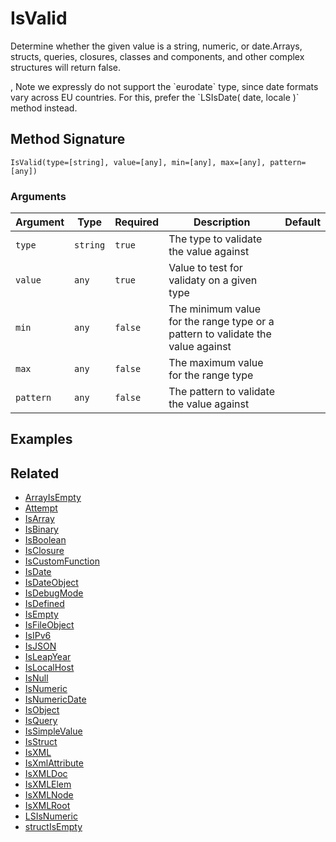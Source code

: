 # IsValid

Determine whether the given value is a string, numeric, or date.Arrays, structs, queries, closures, classes and components, and other complex structures will return false.

, Note we expressly do not support the \`eurodate\` type, since date formats vary across EU countries. For this, prefer the \`LSIsDate( date, locale )\` method instead.

## Method Signature

```
IsValid(type=[string], value=[any], min=[any], max=[any], pattern=[any])
```

### Arguments

| Argument  | Type     | Required | Description                                                                     | Default |
| --------- | -------- | -------- | ------------------------------------------------------------------------------- | ------- |
| `type`    | `string` | `true`   | The type to validate the value against                                          |         |
| `value`   | `any`    | `true`   | Value to test for validaty on a given type                                      |         |
| `min`     | `any`    | `false`  | The minimum value for the range type or a pattern to validate the value against |         |
| `max`     | `any`    | `false`  | The maximum value for the range type                                            |         |
| `pattern` | `any`    | `false`  | The pattern to validate the value against                                       |         |

## Examples

## Related

* [ArrayIsEmpty](arrayisempty.md)
* [Attempt](attempt.md)
* [IsArray](isarray.md)
* [IsBinary](isbinary.md)
* [IsBoolean](isboolean.md)
* [IsClosure](isclosure.md)
* [IsCustomFunction](iscustomfunction.md)
* [IsDate](isdate.md)
* [IsDateObject](isdateobject.md)
* [IsDebugMode](isdebugmode.md)
* [IsDefined](isdefined.md)
* [IsEmpty](isempty.md)
* [IsFileObject](isfileobject.md)
* [IsIPv6](isipv6.md)
* [IsJSON](isjson.md)
* [IsLeapYear](isleapyear.md)
* [IsLocalHost](islocalhost.md)
* [IsNull](isnull.md)
* [IsNumeric](isnumeric.md)
* [IsNumericDate](isnumericdate.md)
* [IsObject](isobject.md)
* [IsQuery](isquery.md)
* [IsSimpleValue](issimplevalue.md)
* [IsStruct](isstruct.md)
* [IsXML](isxml.md)
* [IsXmlAttribute](isxmlattribute.md)
* [IsXMLDoc](isxmldoc.md)
* [IsXMLElem](isxmlelem.md)
* [IsXMLNode](isxmlnode.md)
* [IsXMLRoot](isxmlroot.md)
* [LSIsNumeric](lsisnumeric.md)
* [structIsEmpty](structisempty.md)
